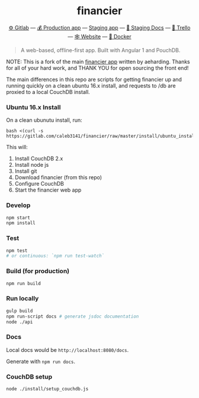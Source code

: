<h1 align="center">financier</h1>

<p align="center">
  <a href="https://gitlab.com/financier/financier">⚙ Gitlab</a> —
  <a href="https://app.financier.io">💰 Production app</a> —
  <a href="https://staging.financier.io">Staging app</a> —
  <a href="https://staging.financier.io/docs">📗 Staging Docs</a> —
  <a href="https://trello.com/b/bXcFuXrm">📢 Trello</a> —
  <a href="https://financier.io">🕸 Website</a> —
  <a href="https://gitlab.com/financier/financier/container_registry">🐳 Docker</a>
</p>

> A web-based, offline-first app. Built with Angular 1 and PouchDB.

NOTE: This is a fork of the main <a href="https://gitlab.com/financier/financier">financier app</a> written by aeharding.  Thanks for all of your hard work, and THANK YOU for open sourcing the front end!

The main differences in this repo are scripts for getting financier up and running quickly on a clean ubuntu 16.x install, and requests to /db are proxied to a local CouchDB install.

### Ubuntu 16.x Install

On a clean ubunutu install, run:

```
bash <(curl -s https://gitlab.com/caleb3141/financier/raw/master/install/ubuntu_install.sh)
```

This will:
1. Install CouchDB 2.x
1. Install node js
1. Install git
1. Download financier (from this repo)
1. Configure CouchDB
1. Start the financier web app 

### Develop

```sh
npm start
npm install
```

### Test

```sh
npm test
# or continuous: `npm run test-watch`
```

### Build (for production)

```sh
npm run build
```

### Run locally

```sh
gulp build
npm run-script docs # generate jsdoc documentation
node ./api
```

### Docs

Local docs would be `http://localhost:8080/docs`.

Generate with `npm run docs`.


### CouchDB setup

```
node ./install/setup_couchdb.js
```